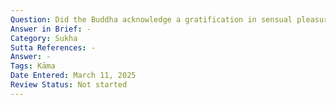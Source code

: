 ```yaml
---
Question: Did the Buddha acknowledge a gratification in sensual pleasures?
Answer in Brief: -
Category: Sukha
Sutta References: -
Answer: -
Tags: Kāma
Date Entered: March 11, 2025
Review Status: Not started
---
```

